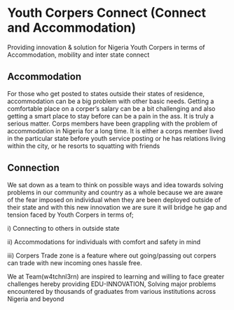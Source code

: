 # Youth Corpers Connect (Connect and Accommodation)
Providing innovation & solution for Nigeria Youth Corpers in terms of Accommodation, mobility and inter state connect

## Accommodation
For those who get posted to states outside their states of residence, accommodation can be a big problem with other basic needs.
Getting a comfortable place on a corper’s salary can be a bit challenging and also getting a smart place to stay before can be a pain in the ass.
It is truly a serious matter. Corps members have been grappling with the problem of accommodation in Nigeria for a long time. It is either a corps member lived in the particular state before youth service posting or he has relations living within the city, or he resorts to squatting with friends

## Connection
We sat down as a team to think on possible ways and idea towards solving problems in our community and country as a whole because we are aware of the fear imposed on individual when they are been deployed outside of their state and with this new innovation we are sure it will bridge he gap and tension faced by Youth Corpers in terms of;

i) Connecting to others in outside state

ii) Accommodations for individuals with comfort and safety in mind

iii) Corpers Trade zone is a feature where out going/passing out corpers can trade with new incoming ones hassle free.

We at Team(w4tchnl3rn)  are inspired to learning and willing to face greater challenges hereby providing EDU-INNOVATION, Solving major problems encountered by thousands of graduates from various institutions across Nigeria and beyond

